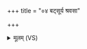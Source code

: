 +++
title = "०४ बट्सूर्य श्रवसा"

+++
<details><summary>मूलम् (VS)</summary>

बट्सू॑र्य॒ श्रव॑सा म॒हाँ अ॑सि स॒त्रा दे॑व म॒हाँ अ॑सि।  
म॒ह्ना दे॒वाना॑मसु॒र्यः᳡ पु॒रोहि॑तो वि॒भु ज्योति॒रदा॑भ्यम् ॥
</details>